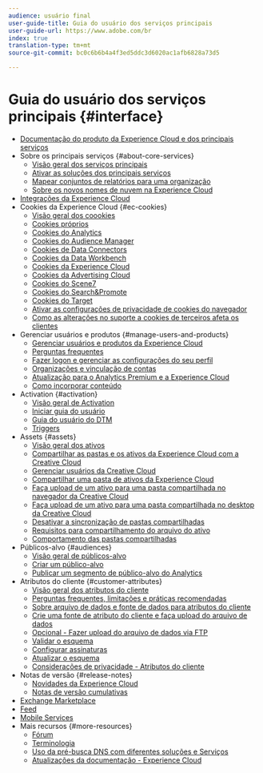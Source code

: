 ```yaml
---
audience: usuário final
user-guide-title: Guia do usuário dos serviços principais
user-guide-url: https://www.adobe.com/br
index: true
translation-type: tm+mt
source-git-commit: bc0c6b6b4a4f3ed5ddc3d6020ac1afb6828a73d5

---
```



# Guia do usuário dos serviços principais {#interface}

+ [Documentação do produto da Experience Cloud e dos principais serviços](experience-cloud.md)
+ Sobre os principais serviços {#about-core-services}
   + [Visão geral dos serviços principais](core-services-landing.md)
   + [Ativar as soluções dos principais serviços](core-services/core-services.md)
   + [Mapear conjuntos de relatórios para uma organização](core-services/report-suite-mapping.md)
   + [Sobre os novos nomes de nuvem na Experience Cloud](solutions-core-services.md)
+ [Integrações da Experience Cloud](marketing-cloud-integrations.md)
+ Cookies da Experience Cloud {#ec-cookies}
   + [Visão geral dos coookies](cookies/cookies-privacy.md)
   + [Cookies próprios](cookies/cookies-first-party.md)
   + [Cookies do Analytics](cookies/cookies-analytics.md)
   + [Cookies do Audience Manager](cookies/cookies-am.md)
   + [Cookies de Data Connectors](cookies/cookies-dc.md)
   + [Cookies da Data Workbench](cookies/cookies-insight.md)
   + [Cookies da Experience Cloud](cookies/cookies-mc.md)
   + [Cookies da Advertising Cloud](cookies/cookies-advertising-cloud.md)
   + [Cookies do Scene7](cookies/cookies-s7.md)
   + [Cookies do Search&amp;Promote](cookies/cookies-snp.md)
   + [Cookies do Target](cookies/cookies-target.md)
   + [Ativar as configurações de privacidade de cookies do navegador](cookies/browser-cookie-settings.md)
   + [Como as alterações no suporte a cookies de terceiros afeta os clientes](cookies/cookies-thirdparty.md)
+ Gerenciar usuários e produtos {#manage-users-and-products}
   + [Gerenciar usuários e produtos da Experience Cloud](admin-getting-started/admin-getting-started.md)
   + [Perguntas frequentes](admin-getting-started/faq.md)
   + [Fazer logon e gerenciar as configurações do seu perfil](admin-getting-started/getting-started-experience-cloud.md)
   + [Organizações e vinculação de contas](admin-getting-started/organizations.md)
   + [Atualização para o Analytics Premium e a Experience Cloud](admin-getting-started/upgrade-to-analytics-premium.md)
   + [Como incorporar conteúdo](admin-getting-started/oembed.md)
+ Activation {#activation}
   + [Visão geral de Activation](activation/activation.md)
   + [Iniciar guia do usuário](https://docs.adobe.com/content/help/en/launch/using/overview.html)
   + [Guia do usuário do DTM](https://docs.adobe.com/content/help/en/dtm/using/dtm-home.html)
   + [Triggers](activation/triggers.md)
+ Assets {#assets}
   + [Visão geral dos ativos](experience-cloud-assets/experience-cloud-assets.md)
   + [Compartilhar as pastas e os ativos da Experience Cloud com a Creative Cloud](experience-cloud-assets/creative-cloud.md)
   + [Gerenciar usuários da Creative Cloud](experience-cloud-assets/t-admin-add-cc-user.md)
   + [Compartilhar uma pasta de ativos da Experience Cloud](experience-cloud-assets/t-share-creative-cloud.md)
   + [Faça upload de um ativo para uma pasta compartilhada no navegador da Creative Cloud](experience-cloud-assets/t-upload-asset-cc.md)
   + [Faça upload de um ativo para uma pasta compartilhada no desktop da Creative Cloud](experience-cloud-assets/t-cc-asset-upload-thor.md)
   + [Desativar a sincronização de pastas compartilhadas](experience-cloud-assets/t-disable-asset-sync.md)
   + [Requisitos para compartilhamento do arquivo do ativo](experience-cloud-assets/assets-file-reqs.md)
   + [Comportamento das pastas compartilhadas](experience-cloud-assets/asset-behavior.md)
+ Públicos-alvo {#audiences}
   + [Visão geral de públicos-alvo](audience-library/audience-library.md)
   + [Criar um público-alvo](audience-library/t-audience-create.md)
   + [Publicar um segmento de público-alvo do Analytics](audience-library/t-publish-audience-segment.md)
+ Atributos do cliente {#customer-attributes}
   + [Visão geral dos atributos do cliente](attributes/attributes.md)
   + [Perguntas frequentes, limitações e práticas recomendadas](attributes/faq-crs.md)
   + [Sobre arquivo de dados e fonte de dados para atributos do cliente](attributes/crs-data-file.md)
   + [Crie uma fonte de atributo do cliente e faça upload do arquivo de dados](attributes/t-crs-usecase.md)
   + [Opcional - Fazer upload do arquivo de dados via FTP](attributes/t-upload-attributes-ftp.md)
   + [Validar o esquema](attributes/validate-schema.md)
   + [Configurar assinaturas](attributes/subscription.md)
   + [Atualizar o esquema](attributes/t-update-schema.md)
   + [Considerações de privacidade - Atributos do cliente](attributes/privacy-mac.md)
+ Notas de versão {#release-notes}
   + [Novidades da Experience Cloud](https://docs.adobe.com/content/help/en/release-notes/experience-cloud/current.html)
   + [Notas de versão cumulativas](marketing-cloud-interface/release-notes.md)
+ [Exchange Marketplace](exchange.md)
+ [Feed](feed.md)
+ [Mobile Services](https://docs.adobe.com/content/help/en/mobile-services/using/home.html)
+ Mais recursos {#more-resources}
   + [Fórum](https://forums.adobe.com/community/experience-cloud)
   + [Terminologia](terms.md)
   + [Uso da pré-busca DNS com diferentes soluções e Serviços](dns-prefetch.md)
   + [Atualizações da documentação - Experience Cloud](doc-updates.md)
